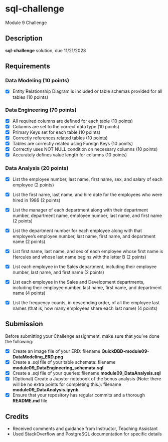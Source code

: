 # sql-challenge
Module 9 Challenge


## Description 
**sql-challenge** solution, due 11/21/2023


## Requirements 

### Data Modeling (10 points)
- [X] Entity Relationship Diagram is included or table schemas provided for all tables (10 points)

### Data Engineering (70 points)
- [X] All required columns are defined for each table (10 points)
- [X] Columns are set to the correct data type (10 points)
- [X] Primary Keys set for each table (10 points)
- [X] Correctly references related tables (10 points)
- [X] Tables are correctly related using Foreign Keys (10 points)
- [X] Correctly uses NOT NULL condition on necessary columns (10 points)
- [X] Accurately defines value length for columns (10 points)

### Data Analysis (20 points)
- [X] List the employee number, last name, first name, sex, and salary of each employee (2 points)
- [X] List the first name, last name, and hire date for the employees who were hired in 1986 (2 points)
- [X] List the manager of each department along with their department number, department name, employee number, last name, and first name (2 points) 
- [X] List the department number for each employee along with that employee’s employee number, last name, first name, and department name (2 points) 
- [X] List first name, last name, and sex of each employee whose first name is Hercules and whose last name begins with the letter B (2 points) 
- [X] List each employee in the Sales department, including their employee number, last name, and first name (2 points) 
- [X] List each employee in the Sales and Development departments, including their employee number, last name, first name, and department name (4 points) 
- [X] List the frequency counts, in descending order, of all the employee last names (that is, how many employees share each last name) (4 points) 


## Submission
Before submitting your Challenge assignment, make sure that you’ve done the following:
- [X] Create an image file of your ERD: filename **QuickDBD-module09-DataModeling_ERD.png**
- [X] Create a .sql file of your table schemata: filename **module09_DataEngineering_schemata.sql**
- [X] Create a .sql file of your queries: filename **module09_DataAnalysis.sql**
- [X] (Optional) Create a Jupyter notebook of the bonus analysis (Note: there will be no extra points for completing this.): filename **module09_DataAnalysis.ipynb**
- [X] Ensure that your repository has regular commits and a thorough **README.md** file

## Credits 
* Received comments and guidance from Instructor, Teaching Assistant 
* Used StackOverflow and PostgreSQL documentation for specific details
